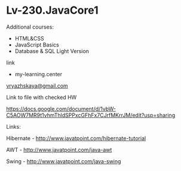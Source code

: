 # Lv-230.JavaCore1

Additional courses:

- HTML&CSS
- JavaScript Basics
- Database & SQL Light Version

link
 - my-learning.center

vryazhskaya@gmail.com

Link to file with checked HW 

https://docs.google.com/document/d/1vbW-C5AOW7MR9t1vhmThldSPPxcGFhFx7CJrfMKrrJM/edit?usp=sharing


Links:

Hibernate - http://www.javatpoint.com/hibernate-tutorial

AWT - http://www.javatpoint.com/java-awt

Swing - http://www.javatpoint.com/java-swing
